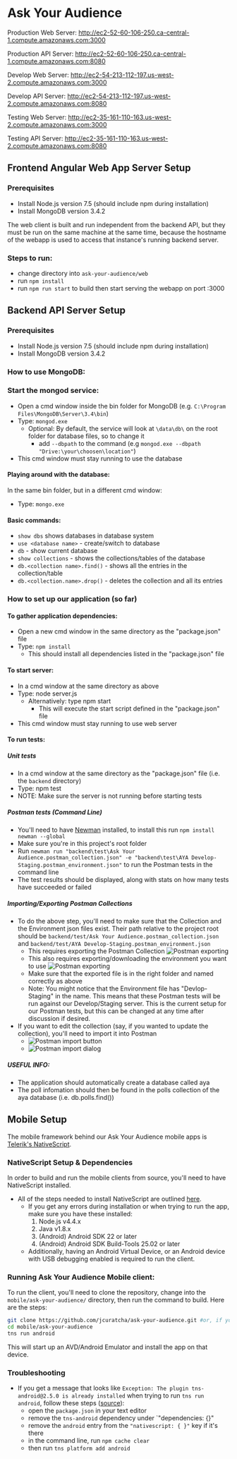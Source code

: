 # Ask Your Audience

Production Web Server: http://ec2-52-60-106-250.ca-central-1.compute.amazonaws.com:3000

Production API Server: http://ec2-52-60-106-250.ca-central-1.compute.amazonaws.com:8080

Develop Web Server: http://ec2-54-213-112-197.us-west-2.compute.amazonaws.com:3000

Develop API Server: http://ec2-54-213-112-197.us-west-2.compute.amazonaws.com:8080

Testing Web Server: http://ec2-35-161-110-163.us-west-2.compute.amazonaws.com:3000

Testing API Server: http://ec2-35-161-110-163.us-west-2.compute.amazonaws.com:8080

## Frontend Angular Web App Server Setup

### Prerequisites

- Install Node.js version 7.5 (should include npm during installation)
- Install MongoDB version 3.4.2

The web client is built and run independent from the backend API, but they must be run on the same machine at the same time, because the hostname of the webapp is used to access that instance's running backend server.

### Steps to run:

- change directory into `ask-your-audience/web`
- run `npm install`
- run `npm run start` to build then start serving the webapp on port :3000

## Backend API Server Setup

### Prerequisites

- Install Node.js version 7.5 (should include npm during installation)
- Install MongoDB version 3.4.2

### How to use MongoDB:

### Start the mongod service:
- Open a cmd window inside the bin folder for MongoDB (e.g. `C:\Program Files\MongoDB\Server\3.4\bin`)
- Type: `mongod.exe`
	- Optional: By default, the service will look at `\data\db\` on the root folder for database files, so to change it
		- add `--dbpath` to the command (e.g `mongod.exe --dbpath "Drive:\your\choosen\location"`)
- This cmd window must stay running to use the database
    
#### Playing around with the database:

In the same bin folder, but in a different cmd window:
- Type: `mongo.exe`

#### Basic commands:
- `show dbs` shows databases in database system
- `use <database name>` - create/switch to database
- `db` - show current database
- `show collections` - shows the collections/tables of the database
- `db.<collection name>.find()` - shows all the entries in the collection/table
- `db.<collection.name>.drop()` - deletes the collection and all its entries

### How to set up our application (so far)

#### To gather application dependencies:

- Open a new cmd window in the same directory as the "package.json" file
- Type: `npm install`
	- This should install all dependencies listed in the "package.json" file

#### To start server:

- In a cmd window at the same directory as above
- Type: node server.js
	- Alternatively: type npm start
		- This will execute  the start script defined in the "package.json" file
- This cmd window must stay running to use web server

#### To run tests:

##### Unit tests
- In a cmd window at the same directory as the "package.json" file (i.e. the `backend` directory)
- Type: npm test
- NOTE: Make sure the server is not running before starting tests

##### Postman tests (Command Line)
- You'll need to have [Newman](https://github.com/postmanlabs/newman) installed, to install this run `npm install newman --global`
- Make sure you're in this project's root folder
- Run `newman run "backend\test\Ask Your Audience.postman_collection.json" -e "backend\test\AYA Develop-Staging.postman_environment.json"` to run the Postman tests in the command line
- The test results should be displayed, along with stats on how many tests have succeeded or failed

##### Importing/Exporting Postman Collections
- To do the above step, you'll need to make sure that the Collection and the Environment json files exist. Their path relative to the project root should be `backend/test/Ask Your Audience.postman_collection.json` and `backend/test/AYA Develop-Staging.postman_environment.json`
	- This requires exporting the Postman Collection ![](./docs/postman-export.png "Postman exporting")
	- This also requires exporting/downloading the environment you want to use ![](./docs/postman-export-environment.png "Postman exporting")
	- Make sure that the exported file is in the right folder and named correctly as above
	- Note: You might notice that the Environment file has "Devlop-Staging" in the name. This means that these Postman tests will be run against our Develop/Staging server. This is the current setup for our Postman tests, but this can be changed at any time after discussion if desired.
- If you want to edit the collection (say, if you wanted to update the collection), you'll need to import it into Postman
	- ![](./docs/postman-import-1.png "Postman import button")
	- ![](./docs/postman-import-2.png "Postman import dialog")

##### USEFUL INFO:
- The application should automatically create a database called aya
- The poll infomation should then be found in the polls collection of the aya database (i.e. db.polls.find())

## Mobile Setup

The mobile framework behind our Ask Your Audience mobile apps is [Telerik's NativeScript](https://www.nativescript.org/). 

### NativeScript Setup & Dependencies

In order to build and run the mobile clients from source, you'll need to have NativeScript installed.

- All of the steps needed to install NativeScript are outlined [here](http://docs.nativescript.org/start/quick-setup).
	- If you get any errors during installation or when trying to run the app, make sure you have these installed: 
		1. Node.js v4.4.x
		2. Java v1.8.x
		3. (Android) Android SDK 22 or later
		4. (Android) Android SDK Build-Tools 25.02 or later
	- Additionally, having an Android Virtual Device, or an Android device with USB debugging enabled is required to run the client.

### Running Ask Your Audience Mobile client:

To run the client, you'll need to clone the repository, change into the `mobile/ask-your-audience/` directory, then run the command to build. Here are the steps:
```bash
git clone https://github.com/jcuratcha/ask-your-audience.git #or, if you have valid SSH keys in GitHub, git clone git@github.com:jcuratcha/ask-your-audience.git
cd mobile/ask-your-audience
tns run android
```

This will start up an AVD/Android Emulator and install the app on that device.

### Troubleshooting

- If you get a message that looks like `Exception: The plugin tns-android@2.5.0 is already installed` when trying to run `tns run android`, follow these steps ([source](https://github.com/NativeScript/nativescript-cli/issues/2487)):
	- open the `package.json` in your text editor
	- remove the `tns-android` dependency under `"dependencies: {}"
	- remove the `android` entry from the `"nativescript: { }"` key if it's there
	- in the command line, run `npm cache clear`
	- then run `tns platform add android`
